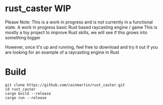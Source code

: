 # rust_caster WIP
Please Note: This is a work in progress and is not currently in a functional
state.
A work in progress basic Rust based raycasting engine / game
This is mostly a toy project to improve Rust skills, we will
see if this grows into something bigger

However, once it's up and running, feel free to download and try
it out if you are looking for an example of a raycasting engine in Rust

# Build
```
git clone https://github.com/cainmartin/rust_caster.git
cd rust_caster
cargo build --release
cargo run --release
```
